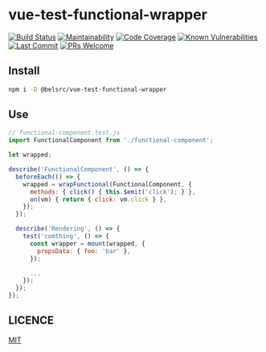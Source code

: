 # vue-test-functional-wrapper

[![Build Status](https://github.com/belsrc/vue-test-functional-wrapper/workflows/build-check/badge.svg)](https://github.com/belsrc/vue-test-functional-wrapper/actions)
[![Maintainability](https://img.shields.io/codeclimate/maintainability/belsrc/vue-test-functional-wrapper.svg?logo=code%20climate&logoWidth=14&style=flat-square)](https://codeclimate.com/github/belsrc/vue-test-functional-wrapper/maintainability)
[![Code Coverage](https://img.shields.io/codeclimate/coverage/belsrc/vue-test-functional-wrapper?logo=code%20climate&style=flat-square)](https://codeclimate.com/github/belsrc/vue-test-functional-wrapper/test_coverage)
[![Known Vulnerabilities](https://img.shields.io/snyk/vulnerabilities/github/belsrc/vue-test-functional-wrapper.svg?logo=snyk&logoWidth=14&style=flat-square)](https://app.snyk.io/org/belsrc/project/0623bc36-ba88-4751-b85c-6f93c28b5f7c)
[![Last Commit](https://img.shields.io/github/last-commit/belsrc/vue-test-functional-wrapper/master.svg?logo=github&logoWidth=14&style=flat-square)](https://github.com/belsrc/vue-test-functional-wrapper/commits/master)
[![PRs Welcome](https://img.shields.io/badge/PRs-welcome-brightgreen.svg?style=flat-square)](https://github.com/belsrc/vue-test-functional-wrapper/pulls)

## Install

```bash
npm i -D @belsrc/vue-test-functional-wrapper
```

## Use

```js
// functional-component.test.js
import FunctionalComponent from './functional-component';

let wrapped;

describe('FunctionalComponent', () => {
  beforeEach(() => {
    wrapped = wrapFunctional(FunctionalComponent, {
      methods: { click() { this.$emit('click'); } },
      on(vm) { return { click: vm.click } },
    });
  });

  describe('Rendering', () => {
    test('comthing', () => {
      const wrapper = mount(wrapped, {
        propsData: { foo: 'bar' },
      });

      ...
    });
  });
});
```

## LICENCE

[MIT](LICENCE)
